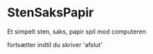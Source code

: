 # StenSaksPapir

Et simpelt sten, saks, papir spil mod computeren

fortsætter indtil du skriver 'afslut'
